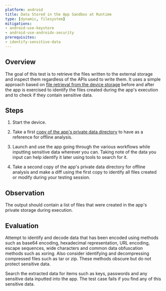 ```yaml
---
platform: android
title: Data Stored in the App Sandbox at Runtime
type: [dynamic, filesystem]
mitigations:
- android-use-keystore
- android-use-androidx-security
prerequisites:
- identify-sensitive-data
---
```


## Overview

The goal of this test is to retrieve the files written to the external storage and inspect them regardless of the APIs used to write them. It uses a simple approach based on [file retrieval from the device storage](/MASTG/techniques/android/MASTG-TECH-0002) before and after the app is exercised to identify the files created during the app's execution and to check if they contain sensitive data.

## Steps

1. Start the device.

2. Take a first [copy of the app's private data directory](../../../../../techniques/android/MASTG-TECH-0008.md) to have as a reference for offline analysis.

3. Launch and use the app going through the various workflows while inputting sensitive data wherever you can. Taking note of the data you input can help identify it later using tools to search for it.

4. Take a second copy of the app's private data directory for offline analysis and make a diff using the first copy to identify all files created or modify during your testing session.

## Observation

The output should contain a list of files that were created in the app's private storage during  execution.

## Evaluation

Attempt to identify and decode data that has been encoded using methods such as base64 encoding, hexadecimal representation, URL encoding, escape sequences, wide characters and common data obfuscation methods such as xoring. Also consider identifying and decompressing compressed files such as tar or zip. These methods obscure but do not protect sensitive data.

Search the extracted data for items such as keys, passwords and any sensitive data inputted into the app. The test case fails if you find any of this sensitive data.
